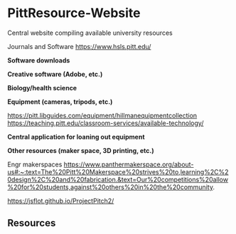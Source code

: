 # PittResource-Website
Central website compiling available university resources

Journals and Software
  https://www.hsls.pitt.edu/

  **Software downloads**

  **Creative software (Adobe, etc.)**

  **Biology/health science**

  **Equipment (cameras, tripods, etc.)**
  
  https://pitt.libguides.com/equipment/hillmanequipmentcollection 
  https://teaching.pitt.edu/classroom-services/available-technology/

  **Central application for loaning out equipment**

  **Other resources (maker space, 3D printing, etc.)**
  
  Engr makerspaces https://www.panthermakerspace.org/about-us#:~:text=The%20Pitt%20Makerspace%20strives%20to,learning%2C%20design%2C%20and%20fabrication.&text=Our%20competitions%20allow%20for%20students,against%20others%20in%20the%20community.

https://jsflot.github.io/ProjectPitch2/

## Resources
